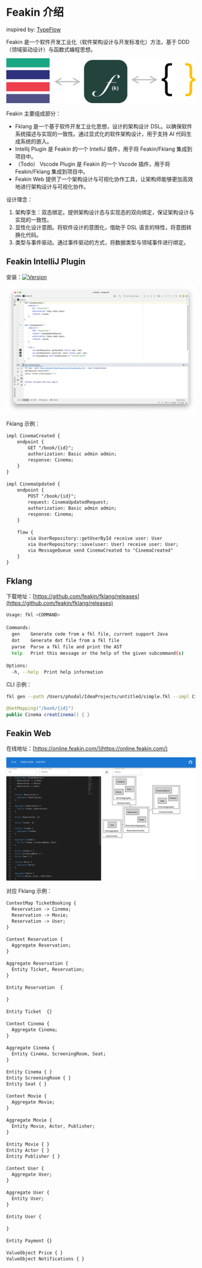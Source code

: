 # Feakin 介绍

inspired by: [TypeFlow](https://zhuanlan.zhihu.com/p/341089716)

Feakin 是一个软件开发工业化（软件架构设计与开发标准化）方法，基于 DDD （领域驱动设计）与函数式编程思想。

![Design Principles](../images/design-principles.svg)

Feakin 主要组成部分：

- Fklang 是一个基于软件开发工业化思想，设计的架构设计 DSL。以确保软件系统描述与实现的一致性。通过显式化的软件架构设计，用于支持 AI 代码生成系统的嵌入。
- Intellij Plugin 是 Feakin 的一个 IntelliJ 插件，用于将 Feakin/Fklang 集成到项目中。
- （Todo） Vscode Plugin 是 Feakin 的一个 Vscode 插件，用于将 Feakin/Fklang 集成到项目中。
- Feakin Web 提供了一个架构设计与可视化协作工具，让架构师能够更加高效地进行架构设计与可视化协作。

设计理念：

1. 架构孪生：双态绑定。提供架构设计态与实现态的双向绑定，保证架构设计与实现的一致性。 
2. 显性化设计意图。将软件设计的意图化，借助于 DSL 语言的特性，将意图转换化代码。
3. 类型与事件驱动。通过事件驱动的方式，将数据类型与领域事件进行绑定。

## Feakin IntelliJ Plugin

安装：[![Version](https://img.shields.io/jetbrains/plugin/v/20026-feakin.svg)](https://plugins.jetbrains.com/plugin/20026-feakin)

![Feakin Impl Sample](../images/feakin-intellij-plugin.png)

Fklang 示例：

```feakin
impl CinemaCreated {
    endpoint {
        GET "/book/{id}";
        authorization: Basic admin admin;
        response: Cinema;
    }
}

impl CinemaUpdated {
    endpoint {
        POST "/book/{id}";
        request: CinemaUpdatedRequest;
        authorization: Basic admin admin;
        response: Cinema;
    }

    flow {
        via UserRepository::getUserById receive user: User
        via UserRepository::save(user: User) receive user: User;
        via MessageQueue send CinemaCreated to "CinemaCreated"
    }
}
```

## Fklang

下载地址：[https://github.com/feakin/fklang/releases](https://github.com/feakin/fklang/releases)

```bash
Usage: fkl <COMMAND>

Commands:
  gen    Generate code from a fkl file, current support Java
  dot    Generate dot file from a fkl file
  parse  Parse a fkl file and print the AST
  help   Print this message or the help of the given subcommand(s)

Options:
  -h, --help  Print help information
```

CLI 示例：

```bash
fkl gen --path /Users/phodal/IdeaProjects/untitled/simple.fkl --impl CinemaCreated
```

```java
@GetMapping("/book/{id}")
public Cinema creatCinema() { }
```

## Feakin Web

在线地址：[https://online.feakin.com/](https://online.feakin.com/)

![Feakin Web](../images/feakin-web.png)

对应 Fklang 示例：

```feakin
ContextMap TicketBooking {
  Reservation -> Cinema;
  Reservation -> Movie;
  Reservation -> User;
}

Context Reservation {
  Aggregate Reservation;
}

Aggregate Reservation {
  Entity Ticket, Reservation;
}

Entity Reservation  {

}

Entity Ticket  {}

Context Cinema {
  Aggregate Cinema;
}

Aggregate Cinema {
  Entity Cinema, ScreeningRoom, Seat;
}

Entity Cinema { }
Entity ScreeningRoom { }
Entity Seat { }

Context Movie {
  Aggregate Movie;
}

Aggregate Movie {
  Entity Movie, Actor, Publisher;
}

Entity Movie { }
Entity Actor { }
Entity Publisher { }

Context User {
  Aggregate User;
}

Aggregate User {
  Entity User;
}

Entity User {

}

Entity Payment {}

ValueObject Price { }
ValueObject Notifications { }
```


